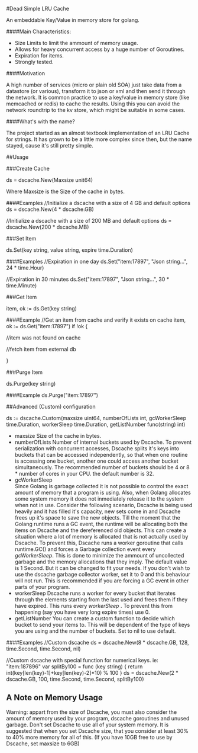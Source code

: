 #Dead Simple LRU Cache

An embeddable Key/Value in memory store for golang.

####Main Characteristics:

  - Size Limits to limit the ammount of memory usage.
  - Allows for heavy concurrent access by a huge number of Goroutines.
  - Expiration for items.
  - Strongly tested.

####Motivation

A high number of services (micro or plain old SOA) just take data from a datastore (or various), transform it to json or xml and then send it through the network. It is common practice to use a key/value in memory store (like memcached or redis) to cache the results. Using this you can avoid the network roundtrip to the kv store, which might be suitable in some cases.

####What's with the name?

The project started as an almost textbook implementation of an LRU Cache for strings. It has grown to be a little more complex since then, but the name stayed, cause it's still pretty simple.

##Usage

###Create Cache

ds = dscache.New(Maxsize unit64)

  Where Maxsize is the Size of the cache in bytes.

####Examples
//Initialize a dscache with a size of 4 GB and default options
ds = dscache.New(4 * dscache.GB)

//Initialize a dscache with a size of 200 MB and default options
ds = dscache.New(200 * dscache.MB)


###Set Item

ds.Set(key string, value string, expire time.Duration)

####Examples
//Expiration in one day
ds.Set("item:17897", "Json string...", 24 * time.Hour)

//Expiration in 30 minutes
ds.Set("item:17897", "Json string...", 30 * time.Minute)


###Get Item

item, ok := ds.Get(key string)

####Example
//Get an item from cache and verify it exists on cache
item, ok := ds.Get("item:17897")
if !ok {

  //item was not found on cache

  //fetch item from external db

}

###Purge Item

ds.Purge(key string)

####Example
ds.Purge("item:17897")

##Advanced (Custom) configuration

ds := dscache.Custom(maxsize uint64, numberOfLists int, gcWorkerSleep time.Duration, workerSleep time.Duration, getListNumber func(string) int)

- maxsize
    Size of the cache in bytes.
- numberOfLists
    Number of internal buckets used by Dscache. To prevent serialization with concurrent accesses, Dscache splits it's keys into buckets that can be accessed independently, so that when one routine is accessing one bucket, another one could access another bucket simultaneously. The recommended number of buckets should be 4 or 8 * number of cores in your CPU. the default number is 32.
- gcWorkerSleep  
    Since Golang is garbage collected it is not possible to control the exact amount of memory that a program is using. Also, when Golang allocates some system memory it does not inmediately release it to the system when not in use.
    Consider the following scenario, Dscache is being used heavily and it has filled it's capacity, new sets come in and Dscache frees up it's space to save the new objects. Till the moment that the Golang runtime runs a GC event, the runtime will be allocating both the items on Dscache and the dereferenced old objects. This can create a situation where a lot of memory is allocated that is not actually used by Dscache.
    To prevent this, Dscache runs a worker goroutine that calls runtime.GC() and forces a Garbage collection event every _gcWorkerSleep_. This is done to minimize the ammount of uncollected garbage and the memory allocations that they imply.
    The default value is 1 Second. But it can be changed to fit your needs.
    If you don't wish to use the dscache garbage collector worker, set it to 0 and this behaviour will not run. This is recommended if you are forcing a GC event in other parts of your program.
- workerSleep
  Dscache runs a worker for every bucket that iterates through the elements starting from the last used and frees them if they have expired. This runs every _workerSleep_ . To prevent this from happening (say you have very long expire times) use 0.
- getListNumber
  You can create a custom function to decide which bucket to send your items to. This will be dependent of the type of keys you are using and the number of buckets. Set to nil to use default.

####Examples
//Custom dscache
ds = dscache.New(8 * dscache.GB, 128, time.Second, time.Second, nil)

//Custom dscache with special function for numerical keys. ie: "item:187896"
var splitBy100 = func (key string) {
  return int(key[len(key)-1]+key[len(key)-2]*10) % 100
}
ds = dscache.New(2 * dscache.GB, 100, time.Second, time.Second, splitBy100)


 ## A Note on Memory Usage

 Warning: appart from the size of Dscache, you must also consider the amount of memory used by your program, dscache goroutines and unused garbage. Don't set Dscache to use all of your system memory. It is suggested that when you set Dscache size, that you consider at least 30% to 40% more memory for all of this. (If you have 10GB free to use by Dscache, set maxsize to 6GB)
